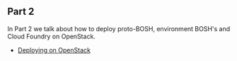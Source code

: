 ## Part 2

In Part 2 we talk about how to deploy proto-BOSH, environment BOSH's and Cloud Foundry on OpenStack.

  * [Deploying on OpenStack](openstack.md)
